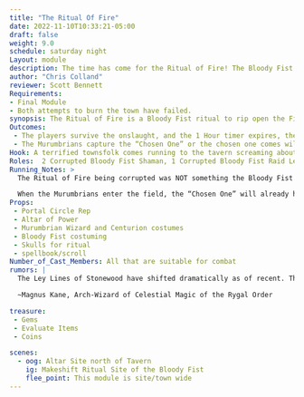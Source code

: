 ```yaml
---
title: "The Ritual Of Fire"
date: 2022-11-10T10:33:21-05:00
draft: false
weight: 9.0
schedule: saturday night
Layout: module
description: The time has come for the Ritual of Fire! The Bloody Fist have resorted to burning down the town of Stonewood after failed attempts to do to by hand. But during the ritual, something goes terribly unexpected…
author: "Chris Colland"
reviewer: Scott Bennett
Requirements: 
- Final Module
- Both attempts to burn the town have failed.
synopsis: The Ritual of Fire is a Bloody Fist ritual to rip open the Fire plane. They have used this in the past to great effect. The Flame Drake elementals are very destructive and serve the purpose of the Bloody Fist. But during the ritual, the forces of Darkness has corrupted the ritual and used it as a gateway to attack! When they rift into existence, the Hoylean energy from the Chosen Ones module attracted their mortal enemies, the Murumbrians have arrived, and they seek the “chosen one” to take back to their time.
Outcomes:
 - The players survive the onslaught, and the 1 Hour timer expires, the elementals are forcibly rifted back to their realm. There are many ways to “defeat” this module, but they cannot just simply escape the timer of it.
 - The Murumbrians capture the “Chosen One” or the chosen one comes willingly with them. The assault will stop. The chosen one is then and take them back to their time to make an offer to since he was chosen. Run the module A conversation in Darkness. 
Hook: A terrified townsfolk comes running to the tavern screaming about the Bloody fist have setup a ritual and they are slaughtering people for their blood chanting about “The Flame Drakes must be given proper blood sacrifice to engorge their rage!”
Roles:  2 Corrupted Bloody Fist Shaman, 1 Corrupted Bloody Fist Raid Leader, 3 Corrupted Bloody Fist Grunts, 3 Murumbrian Wizards. 3 Murumbrian Centurions, Corrupted Bloody Fist Grunts remainder of NPC’s
Running_Notes: > 
  The Ritual of Fire being corrupted was NOT something the Bloody Fist expected. The Bloody Fist intended to run when the Flame Drake Elementals were summoned but the nature of the Murumbrians tainted the ritual. This forced obedience upon the Bloody Fist. 

  When the Murumbrians enter the field, the “Chosen One” will already have their Glowing Morumbrain Eyes active so the Murumbrians know who they are; and will hunt them for 1 hour. The entire site is active for play during this module. It is completely valid to hide and not fight them, but like a horror movie they will keep coming regardless. 
Props: 
 - Portal Circle Rep
 - Altar of Power
 - Murumbrian Wizard and Centurion costumes
 - Bloody Fist costuming
 - Skulls for ritual
 - spellbook/scroll
Number_of_Cast_Members: All that are suitable for combat
rumors: |
  The Ley Lines of Stonewood have shifted dramatically as of recent. This, in my experience is the sign before a great ritual. To say what is to come is unknown. But the feeling on the wind is nothing but Sulfur and Pain. Stay Vigilant guard your components well.

  ~Magnus Kane, Arch-Wizard of Celestial Magic of the Rygal Order

treasure: 
 - Gems
 - Evaluate Items
 - Coins

scenes: 
  - oog: Altar Site north of Tavern
    ig: Makeshift Ritual Site of the Bloody Fist
    flee_point: This module is site/town wide
---
```


